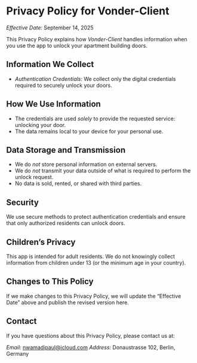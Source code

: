 # Privacy Policy for Vonder-Client

*Effective Date:* September 14, 2025  

This Privacy Policy explains how *Vonder-Client* handles information when you use the app to unlock your apartment building doors.



## Information We Collect
- *Authentication Credentials:* We collect only the digital credentials required to securely unlock your doors.  



## How We Use Information
- The credentials are used *solely* to provide the requested service: unlocking your door.  
- The data remains local to your device for your personal use.  



## Data Storage and Transmission
- We do *not* store personal information on external servers.  
- We do *not* transmit your data outside of what is required to perform the unlock request.  
- No data is sold, rented, or shared with third parties.  



## Security
We use secure methods to protect authentication credentials and ensure that only authorized residents can unlock doors.  



## Children’s Privacy
This app is intended for adult residents. We do not knowingly collect information from children under 13 (or the minimum age in your country).  



## Changes to This Policy
If we make changes to this Privacy Policy, we will update the “Effective Date” above and publish the revised version here.  



## Contact
If you have questions about this Privacy Policy, please contact us at:  

*Email:* nwamadipaul@icloud.com 
*Address:* Donaustrasse 102, Berlin, Germany
